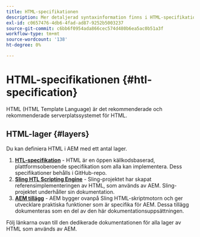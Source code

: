 ```yaml
---
title: HTML-specifikationen
description: Mer detaljerad syntaxinformation finns i HTML-specifikationen.
exl-id: c0657476-4db6-4fad-ad87-9252b5003237
source-git-commit: c6bb6f0954ada866cec574d480b6ea5ac0b51a3f
workflow-type: tm+mt
source-wordcount: '138'
ht-degree: 0%

---
```



# HTML-specifikationen {#htl-specification}

HTML (HTML Template Language) är det rekommenderade och rekommenderade serverplatssystemet för HTML.

## HTML-lager {#layers}

Du kan definiera HTML i AEM med ett antal lager.

1. **[HTL-specifikation](https://github.com/adobe/htl-spec)** - HTML är en öppen källkodsbaserad, plattformsoberoende specifikation som alla kan implementera. Dess specifikationer behålls i GitHub-repo.
1. **[Sling HTL Scripting Engine](https://sling.apache.org/documentation/bundles/scripting/scripting-htl.html)** - Sling-projektet har skapat referensimplementeringen av HTML, som används av AEM. Sling-projektet underhåller sin dokumentation.
1. **[AEM tillägg](aem-extensions.md)** - AEM bygger ovanpå Sling HTML-skriptmotorn och ger utvecklare praktiska funktioner som är specifika för AEM. Dessa tillägg dokumenteras som en del av den här dokumentationsuppsättningen.

Följ länkarna ovan till den dedikerade dokumentationen för alla lager av HTML som används av AEM.

